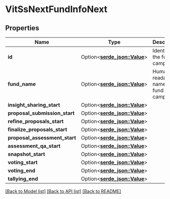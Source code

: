 # VitSsNextFundInfoNext

## Properties

Name | Type | Description | Notes
------------ | ------------- | ------------- | -------------
**id** | Option<[**serde_json::Value**](.md)> | Identifier of the fund campaign. | [optional]
**fund_name** | Option<[**serde_json::Value**](.md)> | Human-readable name of the fund campaign. | [optional]
**insight_sharing_start** | Option<[**serde_json::Value**](.md)> |  | [optional]
**proposal_submission_start** | Option<[**serde_json::Value**](.md)> |  | [optional]
**refine_proposals_start** | Option<[**serde_json::Value**](.md)> |  | [optional]
**finalize_proposals_start** | Option<[**serde_json::Value**](.md)> |  | [optional]
**proposal_assessment_start** | Option<[**serde_json::Value**](.md)> |  | [optional]
**assessment_qa_start** | Option<[**serde_json::Value**](.md)> |  | [optional]
**snapshot_start** | Option<[**serde_json::Value**](.md)> |  | [optional]
**voting_start** | Option<[**serde_json::Value**](.md)> |  | [optional]
**voting_end** | Option<[**serde_json::Value**](.md)> |  | [optional]
**tallying_end** | Option<[**serde_json::Value**](.md)> |  | [optional]

[[Back to Model list]](../README.md#documentation-for-models) [[Back to API list]](../README.md#documentation-for-api-endpoints) [[Back to README]](../README.md)



